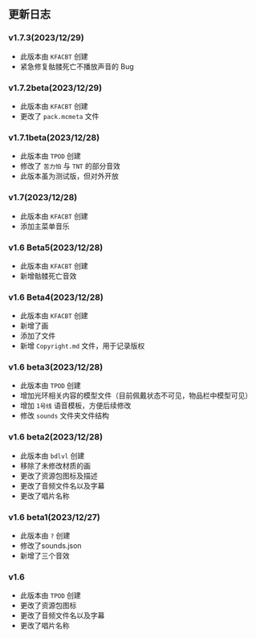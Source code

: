 ## 更新日志

### v1.7.3(2023/12/29)

 - 此版本由 `KFACBT` 创建
 - 紧急修复骷髅死亡不播放声音的 Bug

### v1.7.2beta(2023/12/29)

 - 此版本由 `KFACBT` 创建
 - 更改了 `pack.mcmeta` 文件

### v1.7.1beta(2023/12/28)

 - 此版本由 `TPOD` 创建
 - 修改了 `苦力怕` 与 `TNT` 的部分音效
 - 此版本虽为测试版，但对外开放

### v1.7(2023/12/28)

 - 此版本由 `KFACBT` 创建
 - 添加主菜单音乐

### v1.6 Beta5(2023/12/28)

 - 此版本由 `KFACBT` 创建
 - 新增骷髅死亡音效

### v1.6 Beta4(2023/12/28)

 - 此版本由 `KFACBT` 创建
 - 新增了画
 - 添加了文件
 - 新增 `Copyright.md` 文件，用于记录版权

### v1.6 beta3(2023/12/28)

 - 此版本由 `TPOD` 创建
 - 增加光环相关内容的模型文件（目前佩戴状态不可见，物品栏中模型可见）
 - 增加 `1号线` 语音模板，方便后续修改
 - 修改 `sounds` 文件夹文件结构

### v1.6 beta2(2023/12/28)
 
 - 此版本由 `bdlvl` 创建
 - 移除了未修改材质的画
 - 更改了资源包图标及描述
 - 更改了音频文件名以及字幕
 - 更改了唱片名称

### v1.6 beta1(2023/12/27)

 - 此版本由 `?` 创建
 - 修改了sounds.json
 - 新增了三个音效

### v1.6

 - 此版本由 `TPOD` 创建
 - 更改了资源包图标
 - 更改了音频文件名以及字幕
 - 更改了唱片名称
